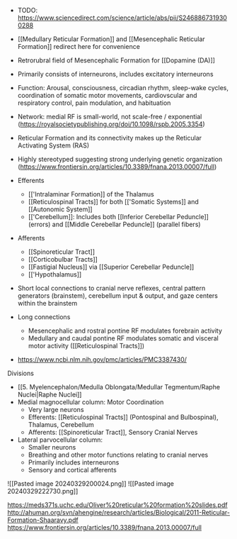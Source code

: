 - TODO: https://www.sciencedirect.com/science/article/abs/pii/S2468867319300288

- [[Medullary Reticular Formation]] and [[Mesencephalic Reticular Formation]] redirect here for convenience
- Retrorubral field of Mesencephalic Formation for [[Dopamine (DA)]]
- Primarily consists of interneurons, includes excitatory interneurons
- Function: Arousal, consciousness, circadian rhythm, sleep-wake cycles, coordination of somatic motor movements, cardiovscular and respiratory control, pain modulation, and habituation
- Network: medial RF is small-world, not scale-free / exponential (https://royalsocietypublishing.org/doi/10.1098/rspb.2005.3354)
- Reticular Formation and its connectivity makes up the Reticular Activating System (RAS)
- Highly stereotyped suggesting strong underlying genetic organization (https://www.frontiersin.org/articles/10.3389/fnana.2013.00007/full)

- Efferents
	- [['Intralaminar Formation]] of the Thalamus
	- [[Reticulospinal Tracts]] for both [['Somatic Systems]] and [[Autonomic System]]
	- [['Cerebellum]]: Includes both [[Inferior Cerebellar Peduncle]] (errors) and [[Middle Cerebellar Peduncle]] (parallel fibers)
- Afferents
	- [[Spinoreticular Tract]]
	- [[Corticobulbar Tracts]]
	- [[Fastigial Nucleus]] via [[Superior Cerebellar Peduncle]]
	- [['Hypothalamus]]
- Short local connections to cranial nerve reflexes, central pattern generators (brainstem), cerebellum input & output, and gaze centers within the brainstem
- Long connections
	- Mesencephalic and rostral pontine RF modulates forebrain activity
	- Medullary and caudal pontine RF modulates somatic and visceral motor activity ([[Reticulospinal Tracts]])
- https://www.ncbi.nlm.nih.gov/pmc/articles/PMC3387430/

Divisions
- [[5. Myelencephalon/Medulla Oblongata/Medullar Tegmentum/Raphe Nuclei|Raphe Nuclei]]
- Medial magnocellular column: Motor Coordination
	- Very large neurons
	- Efferents: [[Reticulospinal Tracts]] (Pontospinal and Bulbospinal), Thalamus, Cerebellum
	- Afferents: [[Spinoreticular Tract]], Sensory Cranial Nerves
- Lateral parvocellular column:
	- Smaller neurons
	- Breathing and other motor functions relating to cranial nerves
	- Primarily includes interneurons
	- Sensory and cortical afferents


![[Pasted image 20240329200024.png]]
![[Pasted image 20240329222730.png]]

https://meds371s.uchc.edu/Oliver%20reticular%20formation%20slides.pdf
http://ahuman.org/svn/ahengine/research/articles/Biological/2011-Reticular-Formation-Shaaravy.pdf
https://www.frontiersin.org/articles/10.3389/fnana.2013.00007/full